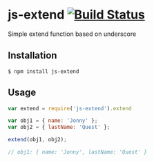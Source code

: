 js-extend [![Build Status][travis-image]][travis-url]
=========

Simple extend function based on underscore

## Installation 

	$ npm install js-extend

## Usage

```js
var extend = require('js-extend').extend

var obj1 = { name: 'Jonny' };
var obj2 = { lastName: 'Quest' };

extend(obj1, obj2);

// obj1: { name: 'Jonny', lastName: 'Quest' }

```

[travis-image]: https://travis-ci.org/vmattos/js-extend.png
[travis-url]: https://travis-ci.org/vmattos/js-extend